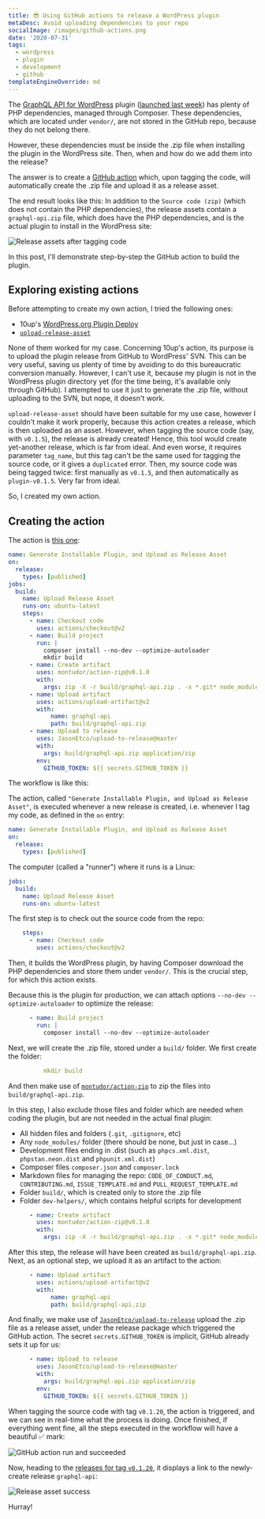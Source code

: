 ```yaml
---
title: 😎 Using GitHub actions to release a WordPress plugin
metaDesc: Avoid uploading dependencies to your repo
socialImage: /images/github-actions.png
date: '2020-07-31'
tags:
  - wordpress
  - plugin
  - development
  - github
templateEngineOverride: md
---
```


The [GraphQL API for WordPress](https://github.com/GraphQLAPI/graphql-api-for-wp) plugin ([launched last week](https://leoloso.com/posts/introducing-the-graphql-api-for-wordpress/)) has plenty of PHP dependencies, managed through Composer. These dependencies, which are located under `vendor/`, are not stored in the GitHub repo, because they do not belong there.

However, these dependencies must be inside the .zip file when installing the plugin in the WordPress site. Then, when and how do we add them into the release?

The answer is to create a [GitHub action](https://github.com/features/actions) which, upon tagging the code, will automatically create the .zip file and upload it as a release asset.

The end result looks like this: In addition to the `Source code (zip)` (which does not contain the PHP dependencies), the release assets contain a `graphql-api.zip` file, which does have the PHP dependencies, and is the actual plugin to install in the WordPress site:

![Release assets after tagging code](/images/release-assets.png "Release assets after tagging code")

In this post, I'll demonstrate step-by-step the GitHub action to build the plugin.

## Exploring existing actions

Before attempting to create my own action, I tried the following ones:

- 10up's [WordPress.org Plugin Deploy](https://github.com/10up/action-wordpress-plugin-deploy)
- [`upload-release-asset`](https://github.com/actions/upload-release-asset)

None of them worked for my case. Concerning 10up's action, its purpose is to upload the plugin release from GitHub to WordPress' SVN. This can be very useful, saving us plenty of time by avoiding to do this bureaucratic conversion manually. However, I can't use it, because my plugin is not in the WordPress plugin directory yet (for the time being, it's available only through GitHub). I attempted to use it just to generate the .zip file, without uploading to the SVN, but nope, it doesn't work.

`upload-release-asset` should have been suitable for my use case, however I couldn't make it work properly, because this action creates a release, which is then uploaded as an asset. However, when tagging the source code (say, with `v0.1.5`), the release is already created! Hence, this tool would create yet-another release, which is far from ideal. And even worse, it requires parameter `tag_name`, but this tag can't be the same used for tagging the source code, or it gives a `duplicated` error. Then, my source code was being tagged twice: first manually as `v0.1.5`, and then automatically as `plugin-v0.1.5`. Very far from ideal.

So, I created my own action.

## Creating the action

The action is [this one](https://github.com/GraphQLAPI/graphql-api-for-wp/blob/d820f4aa63e42780ea6ce19a8b52cb0261c1052f/.github/workflows/main.yml):

```yaml
name: Generate Installable Plugin, and Upload as Release Asset
on:
  release:
    types: [published]
jobs:
  build:
    name: Upload Release Asset
    runs-on: ubuntu-latest
    steps:
      - name: Checkout code
        uses: actions/checkout@v2
      - name: Build project
        run: |
          composer install --no-dev --optimize-autoloader
          mkdir build
      - name: Create artifact
        uses: montudor/action-zip@v0.1.0
        with:
          args: zip -X -r build/graphql-api.zip . -x *.git* node_modules/\* .* "*/\.*" CODE_OF_CONDUCT.md CONTRIBUTING.md ISSUE_TEMPLATE.md PULL_REQUEST_TEMPLATE.md *.dist composer.* dev-helpers** build**
      - name: Upload artifact
        uses: actions/upload-artifact@v2
        with:
            name: graphql-api
            path: build/graphql-api.zip
      - name: Upload to release
        uses: JasonEtco/upload-to-release@master
        with:
          args: build/graphql-api.zip application/zip
        env:
          GITHUB_TOKEN: ${{ secrets.GITHUB_TOKEN }}
```

The workflow is like this:

The action, called `"Generate Installable Plugin, and Upload as Release Asset"`, is executed whenever a new release is created, i.e. whenever I tag my code, as defined in the `on` entry:

```yaml
name: Generate Installable Plugin, and Upload as Release Asset
on:
  release:
    types: [published]
```

The computer (called a "runner") where it runs is a Linux:

```yaml
jobs:
  build:
    name: Upload Release Asset
    runs-on: ubuntu-latest
```

The first step is to check out the source code from the repo:

```yaml
    steps:
      - name: Checkout code
        uses: actions/checkout@v2
```

Then, it builds the WordPress plugin, by having Composer download the PHP dependencies and store them under `vendor/`. This is the crucial step, for which this action exists.

Because this is the plugin for production, we can attach options `--no-dev --optimize-autoloader` to optimize the release:

```yaml
      - name: Build project
        run: |
          composer install --no-dev --optimize-autoloader
```

Next, we will create the .zip file, stored under a `build/` folder. We first create the folder:

```yaml
          mkdir build
```

And then make use of [`montudor/action-zip`](https://github.com/montudor/action-zip) to zip the files into `build/graphql-api.zip`.

In this step, I also exclude those files and folder which are needed when coding the plugin, but are not needed in the actual final plugin:

- All hidden files and folders (`.git`, `.gitignore`, etc)
- Any `node_modules/` folder (there should be none, but just in case...)
- Development files ending in .dist (such as `phpcs.xml.dist`, `phpstan.neon.dist` and `phpunit.xml.dist`)
- Composer files `composer.json` and `composer.lock`
- Markdown files for managing the repo: `CODE_OF_CONDUCT.md`, `CONTRIBUTING.md`, `ISSUE_TEMPLATE.md` and `PULL_REQUEST_TEMPLATE.md`
- Folder `build/`, which is created only to store the .zip file
- Folder `dev-helpers/`, which contains helpful scripts for development

```yaml
      - name: Create artifact
        uses: montudor/action-zip@v0.1.0
        with:
          args: zip -X -r build/graphql-api.zip . -x *.git* node_modules/\* .* "*/\.*" CODE_OF_CONDUCT.md CONTRIBUTING.md ISSUE_TEMPLATE.md PULL_REQUEST_TEMPLATE.md *.dist composer.* dev-helpers** build**
```

After this step, the release will have been created as `build/graphql-api.zip`. Next, as an optional step, we upload it as an artifact to the action:

```yaml
      - name: Upload artifact
        uses: actions/upload-artifact@v2
        with:
            name: graphql-api
            path: build/graphql-api.zip
```

And finally, we make use of [`JasonEtco/upload-to-release`](https://github.com/JasonEtco/upload-to-release) upload the .zip file as a release asset, under the release package which triggered the GitHub action. The secret `secrets.GITHUB_TOKEN` is implicit, GitHub already sets it up for us:

```yaml
      - name: Upload to release
        uses: JasonEtco/upload-to-release@master
        with:
          args: build/graphql-api.zip application/zip
        env:
          GITHUB_TOKEN: ${{ secrets.GITHUB_TOKEN }}
```

When tagging the source code with tag `v0.1.20`, the action is triggered, and we can see in real-time what the process is doing. Once finished, if everything went fine, all the steps executed in the workflow will have a beautiful ✅ mark:

![GitHub action run and succeeded](/images/action-run.png "GitHub action run and succeeded")

Now, heading to the [releases for tag `v0.1.20`](https://github.com/GraphQLAPI/graphql-api-for-wp/releases/tag/v0.1.20), it displays a link to the newly-create release `graphql-api`:

![Release asset success](/images/release-assets.png "Release asset success")

Hurray!
